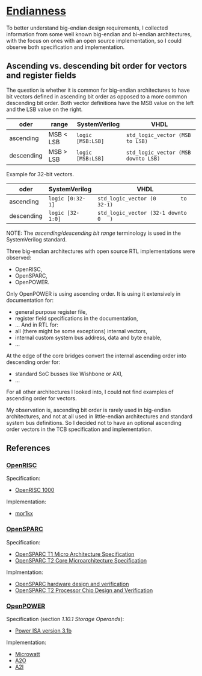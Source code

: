 # [Endianness](https://en.wikipedia.org/wiki/Endianness)

To better understand big-endian design requirements,
I collected information from some well known big-endian and bi-endian architectures,
with the focus on ones with an open source implementation,
so I could observe both specification and implementation.

## Ascending vs. descending bit order for vectors and register fields

The question is whether it is common for big-endian architectures
to have bit vectors defined in ascending bit order
as opposed to a more common descending bit order.
Both vector definitions have the MSB value on the left
and the LSB value on the right.

| oder       | range     | SystemVerilog     | VHDL                                |
|------------|-----------|-------------------|-------------------------------------|
| ascending  | MSB < LSB | `logic [MSB:LSB]` | `std_logic_vector (MSB     to LSB)` |
| descending | MSB > LSB | `logic [MSB:LSB]` | `std_logic_vector (MSB downto LSB)` |

Example for 32-bit vectors.

| oder       | SystemVerilog    | VHDL                                  |
|------------|------------------|---------------------------------------|
| ascending  | `logic [0:32-1]` | `std_logic_vector (0        to 32-1)` |
| descending | `logic [32-1:0]` | `std_logic_vector (32-1 downto 0   )` |

NOTE: The *ascending/descending bit range* terminology is used in the SystemVerilog standard.

Three big-endian architectures with open source RTL implementations were observed:
- OpenRISC,
- OpenSPARC,
- OpenPOWER.

Only OpenPOWER is using ascending order.
It is using it extensively in documentation for:
- general purpose register file,
- register field specifications in the documentation,
- ...
And in RTL for:
- all (there might be some exceptions) internal vectors,
- internal custom system bus address, data and byte enable,
- ...

At the edge of the core bridges convert
the internal ascending order into descending order for:
- standard SoC busses like Wishbone or AXI,
- ...

For all other architectures I looked into,
I could not find examples of ascending order for vectors.

My observation is, ascending bit order is rarely used in big-endian architectures,
and not at all used in little-endian architectures and standard system bus definitions.
So I decided not to have an optional ascending order vectors in the TCB specification and implementation.

## References

### [OpenRISC](https://openrisc.io/)

Specification:
- [OpenRISC 1000 ](https://openrisc.io/architecture)

Implementation:
- [mor1kx](https://github.com/openrisc/mor1kx)

### [OpenSPARC](https://www.oracle.com/servers/technologies/opensparc-overview.html)

Specification:
- [OpenSPARC T1 Micro Architecture Specification](https://www.oracle.com/docs/tech/systems/t1-01-opensparct1-micro-arch.pdf) 
- [OpenSPARC T2 Core Microarchitecture Specification](https://www.oracle.com/docs/tech/systems/t2-06-opensparct2-core-microarch.pdf)

Implmentation:
- [OpenSPARC hardware design and verification](http://download.oracle.com/technetwork/systems/opensparc/OpenSPARCT1.1.7.tar.bz2)
- [OpenSPARC T2 Processor Chip Design and Verification](http://download.oracle.com/technetwork/systems/opensparc/OpenSPARCT2.1.3.tar.bz2)

### [OpenPOWER](https://openpowerfoundation.org/)

Specification (section *1.10.1 Storage Operands*):
- [Power ISA version 3.1b](https://openpowerfoundation.org/specifications/isa/)

Implementation:
- [Microwatt](https://git.openpower.foundation/cores/microwatt)
- [A2O](https://github.com/OpenPOWERFoundation/a2o)
- [A2I](https://github.com/OpenPOWERFoundation/a2i)